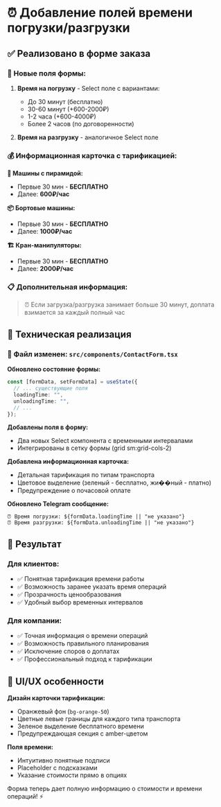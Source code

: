 # ⏰ Добавление полей времени погрузки/разгрузки

## ✅ Реализовано в форме заказа

### 📝 Новые поля формы:

1. **Время на погрузку** - Select поле с вариантами:

   - До 30 минут (бесплатно)
   - 30-60 минут (+600-2000₽)
   - 1-2 часа (+600-4000₽)
   - Более 2 часов (по договоренности)

2. **Время на разгрузку** - аналогичное Select поле

### 💰 Информационная карточка с тарификацией:

**🚛 Машины с пирамидой:**

- Первые 30 мин - **БЕСПЛАТНО**
- Далее: **600₽/час**

**📦 Бортовые машины:**

- Первые 30 мин - **БЕСПЛАТНО**
- Далее: **1000₽/час**

**🏗️ Кран-манипуляторы:**

- Первые 30 мин - **БЕСПЛАТНО**
- Далее: **2000₽/час**

### 📋 Дополнительная информация:

> ⏰ Если загрузка/разгрузка занимает больше 30 минут, доплата взимается за каждый полный час

## 🔧 Техническая реализация

### 📄 Файл изменен: `src/components/ContactForm.tsx`

**Обновлено состояние формы:**

```typescript
const [formData, setFormData] = useState({
  // ... существующие поля
  loadingTime: "",
  unloadingTime: "",
  // ...
});
```

**Добавлены поля в форму:**

- Два новых Select компонента с временными интервалами
- Интегрированы в сетку формы (grid sm:grid-cols-2)

**Добавлена информационная карточка:**

- Детальная тарификация по типам транспорта
- Цветовое выделение (зеленый - бесплатно, жи��ный - платно)
- Предупреждение о почасовой оплате

**Обновлено Telegram сообщение:**

```
⏰ Время погрузки: ${formData.loadingTime || "не указано"}
⏰ Время разгрузки: ${formData.unloadingTime || "не указано"}
```

## 🎯 Результат

### Для клиентов:

- ✅ Понятная тарификация времени работы
- ✅ Возможность заранее указать время операций
- ✅ Прозрачность ценообразования
- ✅ Удобный выбор временных интервалов

### Для компании:

- ✅ Точная информация о времени операций
- ✅ Возможность правильного планирования
- ✅ Исключение споров о доплатах
- ✅ Профессиональный подход к тарификации

## 🎨 UI/UX особенности

**Дизайн карточки тарификации:**

- Оранжевый фон (`bg-orange-50`)
- Цветные левые границы для каждого типа транспорта
- Зеленое выделение бесплатного времени
- Предупреждающая секция с amber-цветом

**Поля времени:**

- Интуитивно понятные подписи
- Placeholder с подсказками
- Указание стоимости прямо в опциях

Форма теперь дает полную информацию о стоимости и времени операций! ⚡
